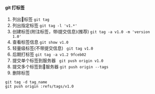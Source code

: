 #### git 打标签
1. 列出标签
` git tag `
2. 列出指定标签
` git tag -l 'v1.*' `
3. 创建标签(附注标签，带i提交信息)(推荐)
` git tag -a v1.0 -m 'version 1.0' `
4. 查看标签信息
` git show v1.0 `
5. 轻量级标签(不带提交信息)
` git tag v1.0`
6. 后期打标签
` git tag -a v1.2 9fceb02 `
7. 提交单个标签到服务器
` git push origin v1.0`
8. 提交多个标签到服务器
` git push origin --tags `
9. 删除标签
``` 
git tag -d tag_name 
git push origin :refs/tags/v1.0 
 ```